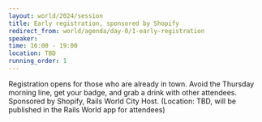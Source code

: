 ```yaml
---
layout: world/2024/session
title: Early registration, sponsored by Shopify
redirect_from: world/agenda/day-0/1-early-registration
speaker:
time: 16:00 - 19:00
location: TBD
running_order: 1
---
```


Registration opens for those who are already in town. Avoid the Thursday morning line, get your badge, and grab a drink with other attendees. Sponsored by Shopify, Rails World City Host. (Location: TBD, will be published in the Rails World app for attendees)

